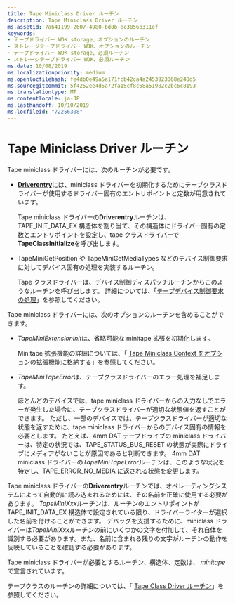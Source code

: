 ```yaml
---
title: Tape Miniclass Driver ルーチン
description: Tape Miniclass Driver ルーチン
ms.assetid: 7a641199-2607-4980-bd8b-ec3856b311ef
keywords:
- テープドライバー WDK storage、オプションのルーチン
- ストレージテープドライバー WDK、オプションのルーチン
- テープドライバー WDK storage、必須ルーチン
- ストレージテープドライバー WDK、必須ルーチン
ms.date: 10/08/2019
ms.localizationpriority: medium
ms.openlocfilehash: fe4db0e49a5a171fcb42ca4a2453923068e240d5
ms.sourcegitcommit: 5f4252ee4d5a72fa15cf8c68a51982c2bc6c8193
ms.translationtype: MT
ms.contentlocale: ja-JP
ms.lasthandoff: 10/10/2019
ms.locfileid: "72256308"
---
```

# <a name="tape-miniclass-driver-routines"></a>Tape Miniclass Driver ルーチン

Tape miniclass ドライバーには、次のルーチンが必要です。

- [**Driverentry**](driverentry-of-tape-miniclass-driver.md)には、miniclass ドライバーを初期化するためにテープクラスドライバーが使用するドライバー固有のエントリポイントと定数が用意されています。

  Tape miniclass ドライバーの**Driverentry**ルーチンは、TAPE_INIT_DATA_EX 構造体を割り当て、その構造体にドライバー固有の定数とエントリポイントを設定し、tape クラスドライバーで**TapeClassInitialize**を呼び出します。

- TapeMiniGetPosition や TapeMiniGetMediaTypes などのデバイス制御要求に対してデバイス固有の処理を実装するルーチン。

  Tape クラスドライバーは、デバイス制御ディスパッチルーチンからこのようなルーチンを呼び出します。 詳細については、「[テープデバイス制御要求の処理](processing-tape-device-control-requests.md)」を参照してください。

Tape miniclass ドライバーには、次のオプションのルーチンを含めることができます。

- *TapeMiniExtensionInit*は、省略可能な minitape 拡張を初期化します。

  Minitape 拡張機能の詳細については、「 [Tape Miniclass Context をオプションの拡張機能に格納](storing-tape-miniclass-context-in-optional-extensions.md)する」を参照してください。

- *TapeMiniTapeError*は、テープクラスドライバーのエラー処理を補足します。

  ほとんどのデバイスでは、tape miniclass ドライバーからの入力なしでエラーが発生した場合に、テープクラスドライバーが適切な状態値を返すことができます。 ただし、一部のデバイスでは、テープクラスドライバーが適切な状態を返すために、tape miniclass ドライバーからのデバイス固有の情報を必要とします。 たとえば、4mm DAT テープドライブの miniclass ドライバーは、特定の状況では、TAPE_STATUS_BUS_RESET の状態が実際にドライブにメディアがないことが原因であると判断できます。 4mm DAT miniclass ドライバーの*TapeMiniTapeError*ルーチンは、このような状況を特定し、TAPE_ERROR_NO_MEDIA に返される状態を変更します。

Tape miniclass ドライバーの**Driverentry**ルーチンでは、オペレーティングシステムによって自動的に読み込まれるためには、その名前を正確に使用する必要があります。 *TapeMiniXxx*ルーチンは、ルーチンのエントリポイントが TAPE_INIT_DATA_EX 構造体で設定されている限り、ドライバーライターが選択した名前を付けることができます。 デバッグを支援するために、miniclass ドライバーは*TapeMiniXxx*ルーチンの前にいくつかの文字を付加して、それ自体を識別する必要があります。また、名前に含まれる残りの文字がルーチンの動作を反映していることを確認する必要があります。

Tape miniclass ドライバーが必要とするルーチン、構造体、定数は、 *minitape*で宣言されています。

テープクラスのルーチンの詳細については、「 [Tape Class Driver ルーチン](tape-class-driver-routines.md)」を参照してください。
